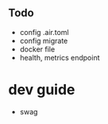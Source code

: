 ## Todo
- config .air.toml
- config migrate
- docker file
- health, metrics endpoint


# dev guide
- swag
